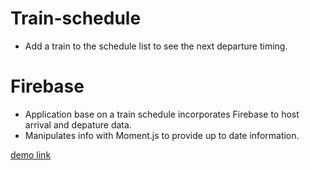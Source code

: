 # Train-schedule
* Add a train to the schedule list to see the next departure timing.

# Firebase
* Application base on a train schedule incorporates Firebase to host arrival and depature data.
* Manipulates info with Moment.js to provide up to date information.

[demo link](https://dev-lam.github.io/Train-schedule/)
